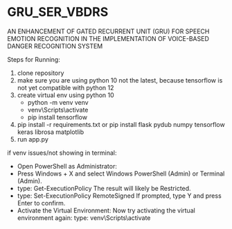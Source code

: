 # GRU_SER_VBDRS
AN ENHANCEMENT OF GATED RECURRENT UNIT (GRU) FOR SPEECH EMOTION RECOGNITION IN THE IMPLEMENTATION OF VOICE-BASED DANGER RECOGNITION SYSTEM

Steps for Running:
1. clone repository
2. make sure you are using python 10 not the latest, because tensorflow is not yet compatible with python 12
3. create virtual env using python 10
      - python -m venv venv
      - venv\Scripts\activate
      - pip install tensorflow
4. pip install -r requirements.txt or pip install flask pydub numpy tensorflow keras librosa matplotlib
5. run app.py



if venv issues/not showing in terminal:
- Open PowerShell as Administrator:
- Press Windows + X and select Windows PowerShell (Admin) or Terminal (Admin).
- type: Get-ExecutionPolicy
      The result will likely be Restricted.
- type: Set-ExecutionPolicy RemoteSigned
      If prompted, type Y and press Enter to confirm.
- Activate the Virtual Environment: Now try activating the virtual environment again:
      type: venv\Scripts\activate

